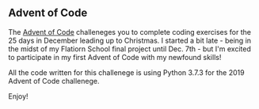 ## Advent of Code

The [Advent of Code](https://adventofcode.com/) challeneges you to complete coding exercises for the 25 days in December leading up to Christmas. I started a bit late - being in the midst of my Flatiorn School final project until Dec. 7th - but I'm excited to participate in my first Advent of Code with my newfound skills!

All the code written for this challenege is using Python 3.7.3 for the 2019 Advent of Code challenege.

Enjoy!